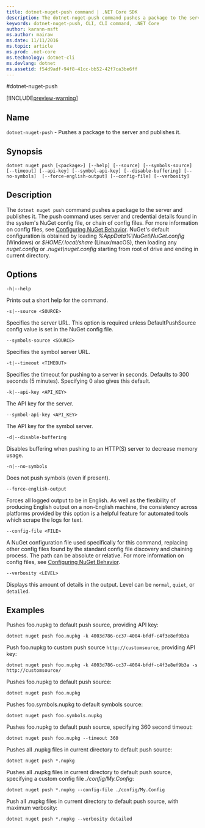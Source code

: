 ```yaml
---
title: dotnet-nuget-push command | .NET Core SDK
description: The dotnet-nuget-push command pushes a package to the server and publishes it. 
keywords: dotnet-nuget-push, CLI, CLI command, .NET Core
author: karann-msft
ms.author: mairaw
ms.date: 11/11/2016
ms.topic: article
ms.prod: .net-core
ms.technology: dotnet-cli
ms.devlang: dotnet
ms.assetid: f54d9adf-94f8-41cc-bb52-42f7ca3be6ff
---
```


#dotnet-nuget-push

[!INCLUDE[preview-warning](../../../includes/warning.md)]

## Name 
`dotnet-nuget-push` - Pushes a package to the server and publishes it. 

## Synopsis

`dotnet nuget push [<package>] [--help] [--source] [--symbols-source] 
    [--timeout] [--api-key] [--symbol-api-key] [--disable-buffering] [--no-symbols] 
    [--force-english-output] [--config-file] [--verbosity]`

## Description

The `dotnet nuget push` command pushes a package to the server and publishes it. 
The push command uses server and credential details found in the system's NuGet config file, or chain of config files. For more information on config files, see [Configuring NuGet Behavior](https://docs.nuget.org/ndocs/consume-packages/configuring-nuget-behavior). 
NuGet's default configuration is obtained by loading *%AppData%\NuGet\NuGet.config* (Windows) or *$HOME/.local/share* (Linux/macOS), then loading any *nuget.config* or *.nuget\nuget.config* 
starting from root of drive and ending in current directory.

## Options

`-h|--help`

Prints out a short help for the command.  

`-s|--source <SOURCE>`

Specifies the server URL. This option is required unless DefaultPushSource config value is set in the NuGet config file.

`--symbols-source <SOURCE>`

Specifies the symbol server URL.

`-t|--timeout <TIMEOUT>`

Specifies the timeout for pushing to a server in seconds. Defaults to 300 seconds (5 minutes). Specifying 0 also gives this default.

`-k|--api-key <API_KEY>`

The API key for the server.

`--symbol-api-key <API_KEY>`

The API key for the symbol server.

`-d|--disable-buffering`

Disables buffering when pushing to an HTTP(S) server to decrease memory usage.

`-n|--no-symbols`

Does not push symbols (even if present).

`--force-english-output`

Forces all logged output to be in English. As well as the flexibility of producing English output on a non-English machine, the consistency across platforms provided by this option is a helpful feature for 
automated tools which scrape the logs for text.

`--config-file <FILE>`

A NuGet configuration file used specifically for this command, replacing other config files found by the standard config file discovery and chaining process. 
The path can be absolute or relative.
For more information on config files, see [Configuring NuGet Behavior](https://docs.nuget.org/ndocs/consume-packages/configuring-nuget-behavior). 

`--verbosity <LEVEL>`

Displays this amount of details in the output. Level can be `normal`, `quiet`, or `detailed`.

## Examples

Pushes foo.nupkg to default push source, providing API key:

`dotnet nuget push foo.nupkg -k 4003d786-cc37-4004-bfdf-c4f3e8ef9b3a`

Push foo.nupkg to custom push source `http://customsource`, providing API key:

`dotnet nuget push foo.nupkg -k 4003d786-cc37-4004-bfdf-c4f3e8ef9b3a -s http://customsource/` 

Pushes foo.nupkg to default push source:

`dotnet nuget push foo.nupkg` 

Pushes foo.symbols.nupkg to default symbols source:

`dotnet nuget push foo.symbols.nupkg`

Pushes foo.nupkg to default push source, specifying 360 second timeout:

`dotnet nuget push foo.nupkg --timeout 360`

Pushes all .nupkg files in current directory to default push source:

`dotnet nuget push *.nupkg`

Pushes all .nupkg files in current directory to default push source, specifying a custom config file *./config/My.Config*:

`dotnet nuget push *.nupkg --config-file ./config/My.Config`

Push all .nupkg files in current directory to default push source, with maximum verbosity:

`dotnet nuget push *.nupkg --verbosity detailed`
